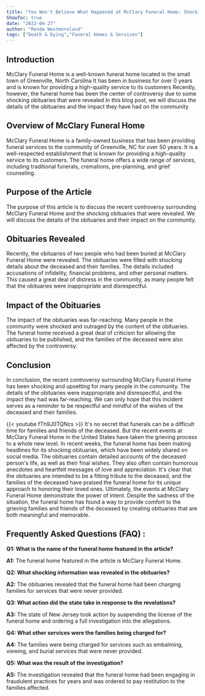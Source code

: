 ```yaml
---
title: "You Won't Believe What Happened at McClary Funeral Home: Shocking Obituaries Revealed!"
ShowToc: true 
date: "2022-04-27"
author: "Ronda Westmoreland" 
tags: ["Death & Dying","Funeral Homes & Services"]
---
```

## Introduction 

McClary Funeral Home is a well-known funeral home located in the small town of Greenville, North Carolina It has been in business for over 0 years and is known for providing a high-quality service to its customers Recently, however, the funeral home has been the center of controversy due to some shocking obituaries that were revealed In this blog post, we will discuss the details of the obituaries and the impact they have had on the community

## Overview of McClary Funeral Home 

McClary Funeral Home is a family-owned business that has been providing funeral services to the community of Greenville, NC for over 50 years. It is a well-respected establishment that is known for providing a high-quality service to its customers. The funeral home offers a wide range of services, including traditional funerals, cremations, pre-planning, and grief counseling.

## Purpose of the Article

The purpose of this article is to discuss the recent controversy surrounding McClary Funeral Home and the shocking obituaries that were revealed. We will discuss the details of the obituaries and their impact on the community.

## Obituaries Revealed

Recently, the obituaries of two people who had been buried at McClary Funeral Home were revealed. The obituaries were filled with shocking details about the deceased and their families. The details included accusations of infidelity, financial problems, and other personal matters. This caused a great deal of distress in the community, as many people felt that the obituaries were inappropriate and disrespectful.

## Impact of the Obituaries

The impact of the obituaries was far-reaching. Many people in the community were shocked and outraged by the content of the obituaries. The funeral home received a great deal of criticism for allowing the obituaries to be published, and the families of the deceased were also affected by the controversy.

## Conclusion

In conclusion, the recent controversy surrounding McClary Funeral Home has been shocking and upsetting for many people in the community. The details of the obituaries were inappropriate and disrespectful, and the impact they had was far-reaching. We can only hope that this incident serves as a reminder to be respectful and mindful of the wishes of the deceased and their families.

{{< youtube fTh9J0TQNcs >}} 
It's no secret that funerals can be a difficult time for families and friends of the deceased. But the recent events at McClary Funeral Home in the United States have taken the grieving process to a whole new level. In recent weeks, the funeral home has been making headlines for its shocking obituaries, which have been widely shared on social media. The obituaries contain detailed accounts of the deceased person's life, as well as their final wishes. They also often contain humorous anecdotes and heartfelt messages of love and appreciation. It's clear that the obituaries are intended to be a fitting tribute to the deceased, and the families of the deceased have praised the funeral home for its unique approach to honoring their loved ones. Ultimately, the events at McClary Funeral Home demonstrate the power of intent. Despite the sadness of the situation, the funeral home has found a way to provide comfort to the grieving families and friends of the deceased by creating obituaries that are both meaningful and memorable.

## Frequently Asked Questions (FAQ) :
**Q1: What is the name of the funeral home featured in the article?**

**A1:** The funeral home featured in the article is McClary Funeral Home.

**Q2: What shocking information was revealed in the obituaries?**

**A2:** The obituaries revealed that the funeral home had been charging families for services that were never provided.

**Q3: What action did the state take in response to the revelations?**

**A3:** The state of New Jersey took action by suspending the license of the funeral home and ordering a full investigation into the allegations.

**Q4: What other services were the families being charged for?**

**A4:** The families were being charged for services such as embalming, viewing, and burial services that were never provided.

**Q5: What was the result of the investigation?**

**A5:** The investigation revealed that the funeral home had been engaging in fraudulent practices for years and was ordered to pay restitution to the families affected.



